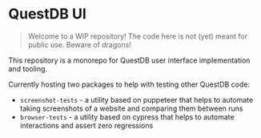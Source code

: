 # QuestDB UI

> Welcome to a WIP repository!
> The code here is not (yet) meant for public use. Beware of dragons!

This repository is a monorepo for QuestDB user interface implementation and tooling.

Currently hosting two packages to help with testing other QuestDB code:

* `screenshot-tests` - a utility based on puppeteer that helps to automate taking screenshots of a website and comparing them between runs
* `browser-tests` - a utility based on cypress that helps to automate interactions and assert zero regressions
